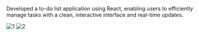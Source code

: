 Developed a to-do list application using React, enabling users to efficiently manage tasks with a clean, interactive interface and real-time updates.

![1](https://github.com/user-attachments/assets/d27e6498-30e8-4a52-affd-467a98f10413)
![2](https://github.com/user-attachments/assets/53bdf96f-b5c3-451c-937d-05807ff108df)
